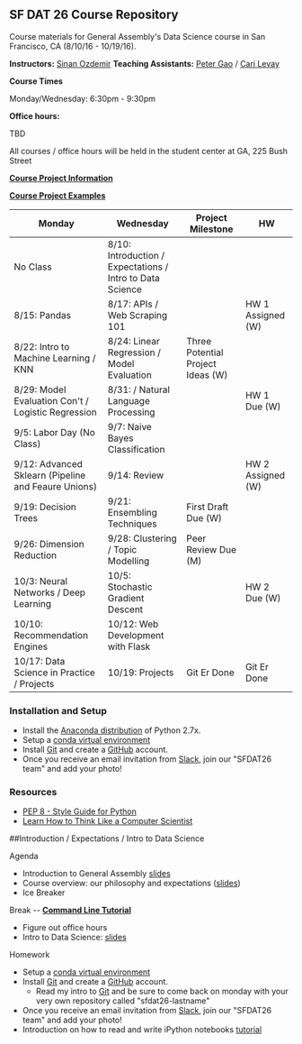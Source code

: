 ## SF DAT 26 Course Repository

Course materials for General Assembly's Data Science course in San Francisco, CA (8/10/16 - 10/19/16).

**Instructors:** [Sinan Ozdemir](https://www.linkedin.com/in/sinan-ozdemir-10568534) 
**Teaching Assistants:**
[Peter Gao](https://www.linkedin.com/in/peterhgao) / [Cari Levay](https://www.linkedin.com/in/carilevay)

**Course Times**

Monday/Wednesday: 6:30pm - 9:30pm

**Office hours:** 

TBD

All courses / office hours will be held in the student center at GA, 225 Bush Street

**[Course Project Information](project.md)**

**[Course Project Examples](project-examples.md)**


Monday | Wednesday | Project Milestone | HW
--- | --- | --- | ---
No Class | 8/10: Introduction / Expectations / Intro to Data Science
8/15: Pandas | 8/17: APIs / Web Scraping 101 | | HW 1 Assigned (W)
8/22: Intro to Machine Learning / KNN | 8/24: Linear Regression / Model Evaluation | Three Potential Project Ideas (W) | 
8/29: Model Evaluation Con't / Logistic Regression | 8/31:  / Natural Language Processing ||HW 1 Due (W)
9/5: Labor Day (No Class) | 9/7: Naive Bayes Classification || 
9/12: Advanced Sklearn (Pipeline and Feaure Unions) | 9/14: Review | |HW 2 Assigned (W)
9/19: Decision Trees | 9/21: Ensembling Techniques | First Draft Due (W) | 
9/26: Dimension Reduction | 9/28: Clustering / Topic Modelling | Peer Review Due (M)
10/3: Neural Networks / Deep Learning | 10/5: Stochastic Gradient Descent | |HW 2 Due (W)
10/10: Recommendation Engines | 10/12: Web Development with Flask | |
10/17: Data Science in Practice / Projects | 10/19: Projects | Git Er Done | Git Er Done


### Installation and Setup
* Install the [Anaconda distribution](http://continuum.io/downloads) of Python 2.7x.
* Setup a [conda virtual environment](https://uoa-eresearch.github.io/eresearch-cookbook/recipe/2014/11/20/conda/)
* Install [Git](http://git-scm.com/book/en/v2/Getting-Started-Installing-Git) and create a [GitHub](https://github.com/) account.
* Once you receive an email invitation from [Slack](https://slack.com/), join our "SFDAT26 team" and add your photo!

### Resources
* [PEP 8 - Style Guide for Python](http://www.python.org/dev/peps/pep-0008)
* [Learn How to Think Like a Computer Scientist](http://interactivepython.org/runestone/static/thinkcspy/toc.html#t-o-c)


##Introduction / Expectations / Intro to Data Science

Agenda

* Introduction to General Assembly [slides](slides/01_DAT_intro_deck.pdf)
* Course overview: our philosophy and expectations ([slides](slides/01_course_overview.pdf))
* Ice Breaker

Break -- [**Command Line Tutorial**](http://generalassembly.github.io/prework/cl)

* Figure out office hours
* Intro to Data Science: [slides](slides/01_intro_to_data_science.pdf)

Homework


* Setup a [conda virtual environment](https://uoa-eresearch.github.io/eresearch-cookbook/recipe/2014/11/20/conda/)
* Install [Git](http://git-scm.com/book/en/v2/Getting-Started-Installing-Git) and create a [GitHub](https://github.com/) account.
	* Read my intro to [Git](slides/01_git.pdf) and be sure to come back on monday with your very own repository called "sfdat26-lastname"
* Once you receive an email invitation from [Slack](https://slack.com/), join our "SFDAT26 team" and add your photo!
* Introduction on how to read and write iPython notebooks [tutorial](http://nbviewer.jupyter.org/github/sinanuozdemir/sfdat22/blob/master/notebooks/intro_to_ipython_notebooks.ipynb)

